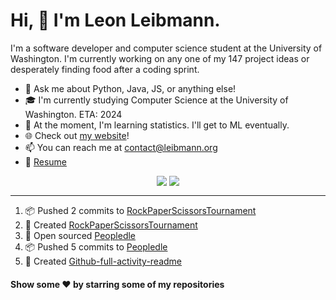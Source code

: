 # Hi, 👋 I'm Leon Leibmann.
I'm a software developer and computer science student at the University of Washington. I'm currently working on any one of my 147 project ideas or desperately finding food after a coding sprint.

- 💬 Ask me about Python, Java, JS, or anything else!
- 🎓 I'm currently studying Computer Science at the University of Washington. ETA: 2024
- 🌱 At the moment, I'm learning statistics. I'll get to ML eventually.
- 🌐 Check out [my website](https://leibmann.org)!
- 📫 You can reach me at [contact@leibmann.org](mailto:contact@leibmann.org)
- 📄 [Resume](https://leibmann.org/Leon_Leibmann_Resume.pdf)

<div align="middle">
<img align="top" src="https://github-readme-stats.vercel.app/api/top-langs/?username=Pop101&layout=compact&theme=transparent&hide_border=true&hide=css">
<img align="top" src="https://github-readme-stats.vercel.app/api?username=Pop101&show_icons=true&theme=transparent&hide_border=true&count_private=true&hide=issues,contribs">
</div>

---
<!--START_SECTION:activity-->
1. 📦 Pushed 2 commits to [RockPaperScissorsTournament](https://github.com/NoxNovus/RockPaperScissorsTournament)
2. 🎉 Created [RockPaperScissorsTournament](https://github.com/NoxNovus/RockPaperScissorsTournament)
3. 🎉 Open sourced [Peopledle](https://github.com/Pop101/Peopledle)
4. 📦 Pushed 5 commits to [Peopledle](https://github.com/Pop101/Peopledle)
5. 🎉 Created [Github-full-activity-readme](https://github.com/Pop101/github-full-activity-readme)
<!--END_SECTION:activity-->

#### Show some ❤️ by starring some of my repositories
